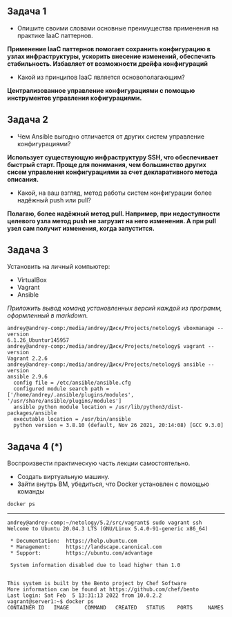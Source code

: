 ## Задача 1

- Опишите своими словами основные преимущества применения на практике IaaC паттернов.

**Применение IaaC паттернов помогает сохранить конфигурацию в узлах инфраструктуры, ускорить внесение изменений, обеспечить стабильность. Избавляет от возможности дрейфа конфигураций**

- Какой из принципов IaaC является основополагающим?

**Централизованное управление конфигурациями с помощью инструментов управления кофигурациями.**

## Задача 2

- Чем Ansible выгодно отличается от других систем управление конфигурациями?

**Использует существующую инфраструктуру SSH, что обеспечивает быстрый старт. Проще для понимания, чем большинство других сисем управления конфигурациями за счет декларативного метода описания.**

- Какой, на ваш взгляд, метод работы систем конфигурации более надёжный push или pull?

**Полагаю, более надёжный метод pull. Например, при недоступности целевого узла метод push не загрузит на него изменения. А при pull узел сам получит изменения, когда запустится.**

## Задача 3

Установить на личный компьютер:

- VirtualBox
- Vagrant
- Ansible

*Приложить вывод команд установленных версий каждой из программ, оформленный в markdown.*

```
andrey@andrey-comp:/media/andrey/Диск/Projects/netology$ vboxmanage --version
6.1.26_Ubuntur145957
andrey@andrey-comp:/media/andrey/Диск/Projects/netology$ vagrant --version
Vagrant 2.2.6
andrey@andrey-comp:/media/andrey/Диск/Projects/netology$ ansible --version
ansible 2.9.6
  config file = /etc/ansible/ansible.cfg
  configured module search path = ['/home/andrey/.ansible/plugins/modules', '/usr/share/ansible/plugins/modules']
  ansible python module location = /usr/lib/python3/dist-packages/ansible
  executable location = /usr/bin/ansible
  python version = 3.8.10 (default, Nov 26 2021, 20:14:08) [GCC 9.3.0]
```

## Задача 4 (*)

Воспроизвести практическую часть лекции самостоятельно.

- Создать виртуальную машину.
- Зайти внутрь ВМ, убедиться, что Docker установлен с помощью команды
```
docker ps
```
****
```
andrey@andrey-comp:~/netology/5.2/src/vagrant$ sudo vagrant ssh
Welcome to Ubuntu 20.04.3 LTS (GNU/Linux 5.4.0-91-generic x86_64)

 * Documentation:  https://help.ubuntu.com
 * Management:     https://landscape.canonical.com
 * Support:        https://ubuntu.com/advantage

 System information disabled due to load higher than 1.0


This system is built by the Bento project by Chef Software
More information can be found at https://github.com/chef/bento
Last login: Sat Feb  5 13:31:13 2022 from 10.0.2.2
vagrant@server1:~$ docker ps
CONTAINER ID   IMAGE     COMMAND   CREATED   STATUS    PORTS     NAMES
```
